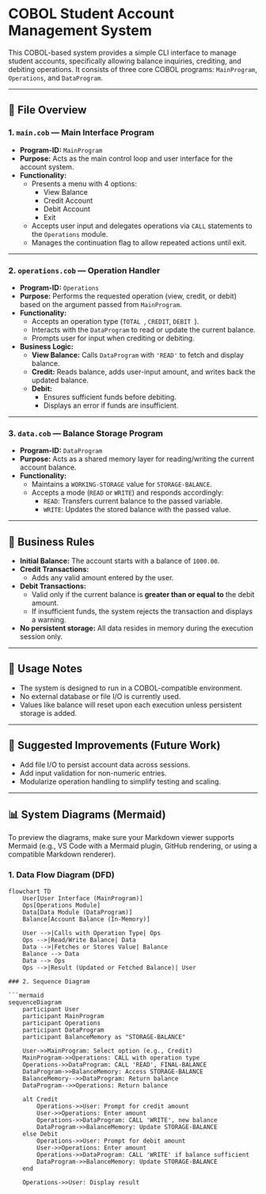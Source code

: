 # COBOL Student Account Management System

This COBOL-based system provides a simple CLI interface to manage student accounts, specifically allowing balance inquiries, crediting, and debiting operations. It consists of three core COBOL programs: `MainProgram`, `Operations`, and `DataProgram`.

---

## 📄 File Overview

### 1. `main.cob` — **Main Interface Program**
- **Program-ID:** `MainProgram`
- **Purpose:** Acts as the main control loop and user interface for the account system.
- **Functionality:**
  - Presents a menu with 4 options:
    - View Balance
    - Credit Account
    - Debit Account
    - Exit
  - Accepts user input and delegates operations via `CALL` statements to the `Operations` module.
  - Manages the continuation flag to allow repeated actions until exit.

---

### 2. `operations.cob` — **Operation Handler**
- **Program-ID:** `Operations`
- **Purpose:** Performs the requested operation (view, credit, or debit) based on the argument passed from `MainProgram`.
- **Functionality:**
  - Accepts an operation type (`TOTAL `, `CREDIT`, `DEBIT `).
  - Interacts with the `DataProgram` to read or update the current balance.
  - Prompts user for input when crediting or debiting.
- **Business Logic:**
  - **View Balance:** Calls `DataProgram` with `'READ'` to fetch and display balance.
  - **Credit:** Reads balance, adds user-input amount, and writes back the updated balance.
  - **Debit:**
    - Ensures sufficient funds before debiting.
    - Displays an error if funds are insufficient.

---

### 3. `data.cob` — **Balance Storage Program**
- **Program-ID:** `DataProgram`
- **Purpose:** Acts as a shared memory layer for reading/writing the current account balance.
- **Functionality:**
  - Maintains a `WORKING-STORAGE` value for `STORAGE-BALANCE`.
  - Accepts a mode (`READ` or `WRITE`) and responds accordingly:
    - `READ`: Transfers current balance to the passed variable.
    - `WRITE`: Updates the stored balance with the passed value.

---

## 💼 Business Rules

- **Initial Balance:** The account starts with a balance of `1000.00`.
- **Credit Transactions:**
  - Adds any valid amount entered by the user.
- **Debit Transactions:**
  - Valid only if the current balance is **greater than or equal to** the debit amount.
  - If insufficient funds, the system rejects the transaction and displays a warning.
- **No persistent storage:** All data resides in memory during the execution session only.

---

## 📝 Usage Notes

- The system is designed to run in a COBOL-compatible environment.
- No external database or file I/O is currently used.
- Values like balance will reset upon each execution unless persistent storage is added.

---

## 📌 Suggested Improvements (Future Work)
- Add file I/O to persist account data across sessions.
- Add input validation for non-numeric entries.
- Modularize operation handling to simplify testing and scaling.

---

## 📊 System Diagrams (Mermaid)

To preview the diagrams, make sure your Markdown viewer supports Mermaid (e.g., VS Code with a Mermaid plugin, GitHub rendering, or using a compatible Markdown renderer).

### 1. Data Flow Diagram (DFD)

```mermaid
flowchart TD
    User[User Interface (MainProgram)]
    Ops[Operations Module]
    Data[Data Module (DataProgram)]
    Balance[Account Balance (In-Memory)]

    User -->|Calls with Operation Type| Ops
    Ops -->|Read/Write Balance| Data
    Data -->|Fetches or Stores Value| Balance
    Balance --> Data
    Data --> Ops
    Ops -->|Result (Updated or Fetched Balance)| User

### 2. Sequence Diagram

```mermaid
sequenceDiagram
    participant User
    participant MainProgram
    participant Operations
    participant DataProgram
    participant BalanceMemory as "STORAGE-BALANCE"

    User->>MainProgram: Select option (e.g., Credit)
    MainProgram->>Operations: CALL with operation type
    Operations->>DataProgram: CALL 'READ', FINAL-BALANCE
    DataProgram->>BalanceMemory: Access STORAGE-BALANCE
    BalanceMemory-->>DataProgram: Return balance
    DataProgram-->>Operations: Return balance

    alt Credit
        Operations->>User: Prompt for credit amount
        User->>Operations: Enter amount
        Operations->>DataProgram: CALL 'WRITE', new balance
        DataProgram->>BalanceMemory: Update STORAGE-BALANCE
    else Debit
        Operations->>User: Prompt for debit amount
        User->>Operations: Enter amount
        Operations->>DataProgram: CALL 'WRITE' if balance sufficient
        DataProgram->>BalanceMemory: Update STORAGE-BALANCE
    end

    Operations->>User: Display result
